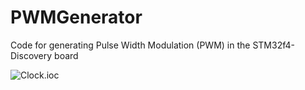 # PWMGenerator
Code for generating Pulse Width Modulation (PWM) in the STM32f4-Discovery board

![Clock.ioc](./Clock.ioc)
